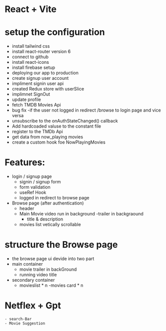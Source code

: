 # React + Vite

# setup the configuration

- install tailwind css
- install react-router version 6
- connect to github
- install react-icons
- install firebase setup
- deploying our app to production
- create signup user account
- impliment signin user api
- created Redux store with userSlice
- implimnet SignOut
- update profile
- fetch TMDB Movies Api
- bug fix -if the user not logged in redirect /browse to login page and vice versa
- unsubscribe to the onAuthStateChanged() callback
- Add hardcoaded valuse to the constant file
- register to the TMDb Api
- get data from now_playing movies
- create a custom hook foe NowPlayingMovies
# Features:

- login / signup page
  - signin / signup form
  - form validation
  - useRef Hook
  - logged in redirect to browse page
- Browse page (after authentication)
  - header
  - Main Movie video run in background
    -trailer in backgraound
    - title & description
  - movies list vetically scrollable

# structure the Browse page
- the browse page ui devide into two part
- main container
    - movie trailer in backGround
    - running video title
- secondary container
    - movieslist * n
        -movies card * n

        
# Netflex + Gpt

    - search-Bar
    - Movie Suggestion
